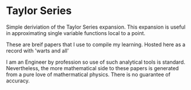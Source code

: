 # Taylor Series
Simple deriviation of the Taylor Series expansion. This expansion is useful in approximating single variable functions local to a point. 

These are breif papers that I use to compile my learning. Hosted here as a record with 'warts and all'

I am an Engineer by profession so use of such analytical tools is standard. Nevertheless, the more mathematical side to these papers is generated from a pure love of mathermatical physics. There is no guarantee of accuracy. 
